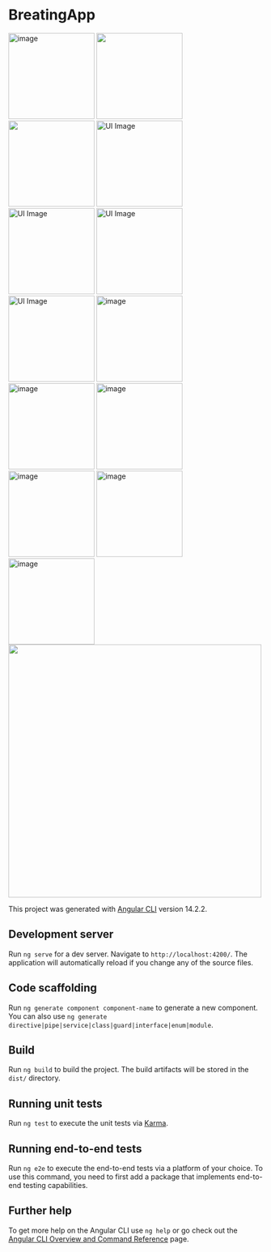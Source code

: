 # BreatingApp
<div>
<img width="170" alt="image" src="https://user-images.githubusercontent.com/87290454/218991167-bcb83180-150d-4b60-944c-c6a85982fbf8.png">
<img width="170" src="https://user-images.githubusercontent.com/87290454/219004231-5b1bd20f-9219-43b7-a589-80a48d8a1256.png" alt="" /> 
<img width="170" src="https://user-images.githubusercontent.com/87290454/219004329-b9201531-da6f-41f0-8db2-529c89e12ceb.png" alt="" />
<img width="170" src="https://user-images.githubusercontent.com/87290454/219004375-435ef005-a9da-4f1f-8561-2310dd44adb6.png" alt="UI Image" />
</div>
<div>
<img width="170" src="https://user-images.githubusercontent.com/87290454/219004395-c9f836ed-7fde-4d12-b3ad-8eff3a6f089e.png" alt="UI Image" />
<img width="170" src="https://user-images.githubusercontent.com/87290454/219004422-33b8247b-1126-4922-8f8a-5bf301c1799f.png" alt="UI Image" />
<img width="170" src="https://user-images.githubusercontent.com/87290454/219004450-a0f841a8-f939-4995-8513-cbb73240fae0.png" alt="UI Image" />
<img width="170" alt="image" src="https://user-images.githubusercontent.com/87290454/218991611-e3ab9682-a335-430d-a1ad-69b3a1743876.png">
</div>
<div>
<img width="170" alt="image" src="https://user-images.githubusercontent.com/87290454/218991667-b81bcc1f-dda6-4ac7-bab4-33f0734d6970.png">
<img width="170" alt="image" src="https://user-images.githubusercontent.com/87290454/218991695-a6cd8039-5884-48d6-b4dc-fd6721b4538f.png">
<img width="170" alt="image" src="https://user-images.githubusercontent.com/87290454/218991727-961aed48-939d-44f8-af93-18977debeebe.png">
<img width="170" alt="image" src="https://user-images.githubusercontent.com/87290454/218991745-f461d711-77a1-44f4-8787-d39020ed447f.png">
</div>
<img width="170" alt="image" src="https://user-images.githubusercontent.com/87290454/218991766-a82c0447-db86-4d8c-a88f-583e901ee99c.png">
</div>
<img width="500" src="https://user-images.githubusercontent.com/87290454/219006959-8d74ad32-243a-4107-aeb7-5e8e16f83ac3.png">





This project was generated with [Angular CLI](https://github.com/angular/angular-cli) version 14.2.2.

## Development server

Run `ng serve` for a dev server. Navigate to `http://localhost:4200/`. The application will automatically reload if you change any of the source files.

## Code scaffolding

Run `ng generate component component-name` to generate a new component. You can also use `ng generate directive|pipe|service|class|guard|interface|enum|module`.

## Build

Run `ng build` to build the project. The build artifacts will be stored in the `dist/` directory.

## Running unit tests

Run `ng test` to execute the unit tests via [Karma](https://karma-runner.github.io).

## Running end-to-end tests

Run `ng e2e` to execute the end-to-end tests via a platform of your choice. To use this command, you need to first add a package that implements end-to-end testing capabilities.

## Further help

To get more help on the Angular CLI use `ng help` or go check out the [Angular CLI Overview and Command Reference](https://angular.io/cli) page.

